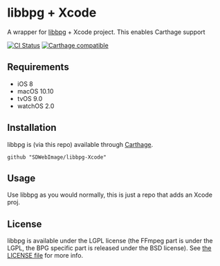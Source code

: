 # libbpg + Xcode

A wrapper for [libbpg](https://github.com/mirrorer/libbpg) + Xcode project.
This enables Carthage support

[![CI Status](http://img.shields.io/travis/SDWebImage/libbpg-Xcode.svg?style=flat)](https://travis-ci.org/SDWebImage/libbpg-Xcode)
[![Carthage compatible](https://img.shields.io/badge/Carthage-compatible-4BC51D.svg?style=flat)](https://github.com/SDWebImage/libbpg-Xcode)

## Requirements

+ iOS 8
+ macOS 10.10
+ tvOS 9.0
+ watchOS 2.0

## Installation

libbpg is (via this repo) available through [Carthage](https://github.com/Carthage/Carthage).

```
github "SDWebImage/libbpg-Xcode"
```

## Usage

Use libbpg as you would normally, this is just a repo that adds an Xcode proj.

## License

libbpg is available under the LGPL license (the FFmpeg
  part is under the LGPL, the BPG specific part is released under the
  BSD license). See [the LICENSE file](https://github.com/mirrorer/libbpg) for more info.


